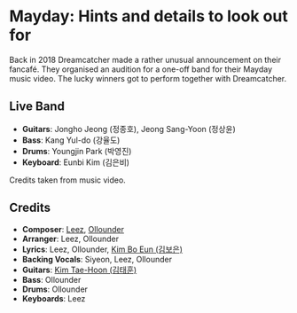 # Mayday: Hints and details to look out for

Back in 2018 Dreamcatcher made a rather unusual announcement on their fancafé. They organised an audition
for a one-off band for their Mayday music video. The lucky winners got to perform together with Dreamcatcher.

## Live Band

* **Guitars**: Jongho Jeong (정종호), Jeong Sang-Yoon (정상윤)
* **Bass**: Kang Yul-do (강율도)
* **Drums**: Youngjin Park (박영진)
* **Keyboard**: Eunbi Kim (김은비)

Credits taken from music video.

## Credits

* **Composer**: [Leez](https://www.discogs.com/artist/6450670-Leez-2), [Ollounder](https://www.discogs.com/artist/6450665-Ollounder)
* **Arranger**: Leez, Ollounder
* **Lyrics**: Leez, Ollounder, [Kim Bo Eun (김보은)](https://www.discogs.com/artist/6450685-%EA%B9%80%EB%B3%B4%EC%9D%80)
* **Backing Vocals**: Siyeon, Leez, Ollounder
* **Guitars**: [Kim Tae-Hoon (김태훈)](https://www.discogs.com/artist/6450661-%EA%B9%80%ED%83%9C%ED%9B%88)
* **Bass**: Ollounder
* **Drums**: Ollounder
* **Keyboards**: Leez
